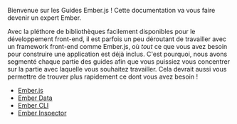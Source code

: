 Bienvenue sur les Guides Ember.js ! Cette documentation va vous faire devenir un expert Ember.

Avec la pléthore de bibliothèques facilement disponibles pour le développement front-end, il est parfois un peu déroutant de travailler avec un framework front-end comme Ember.js, où _tout_ ce que vous avez besoin pour construire une application est déjà inclus. C'est pourquoi, nous avons segmenté chaque partie des guides afin que vous puissiez vous concentrer sur la partie avec laquelle vous souhaitez travailler. Cela devrait aussi vous permettre de trouver plus rapidement ce dont vous avez besoin !

<ul class="list-cards">
	<li class="list-item-card">
		<div class="shape shape--dark"></div>
    <div class="shape shape--accent"></div>
    <div class="shape shape--light"></div>
		<a href="./getting-started/">Ember.js</a>
	</li>
	<li class="list-item-card">
		<div class="shape shape--dark"></div>
    <div class="shape shape--accent"></div>
    <div class="shape shape--light"></div>
		<a href="./models/">Ember Data</a>
	</li>
	<li class="list-item-card">
		<div class="shape shape--dark"></div>
    <div class="shape shape--accent"></div>
    <div class="shape shape--light"></div>		
		<a href="https://cli.emberjs.com/release/">Ember CLI</a></li>
	<li class="list-item-card">
		<div class="shape shape--dark"></div>
    <div class="shape shape--accent"></div>
    <div class="shape shape--light"></div>		
		<a href="./ember-inspector/">Ember Inspector</a></li>
</ul>
